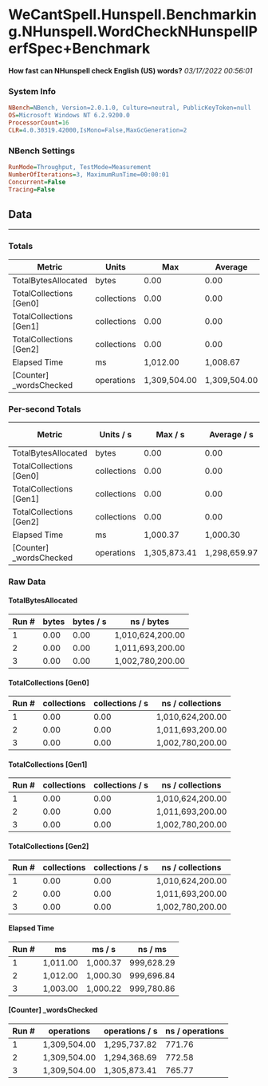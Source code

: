 ﻿# WeCantSpell.Hunspell.Benchmarking.NHunspell.WordCheckNHunspellPerfSpec+Benchmark
__How fast can NHunspell check English (US) words?__
_03/17/2022 00:56:01_
### System Info
```ini
NBench=NBench, Version=2.0.1.0, Culture=neutral, PublicKeyToken=null
OS=Microsoft Windows NT 6.2.9200.0
ProcessorCount=16
CLR=4.0.30319.42000,IsMono=False,MaxGcGeneration=2
```

### NBench Settings
```ini
RunMode=Throughput, TestMode=Measurement
NumberOfIterations=3, MaximumRunTime=00:00:01
Concurrent=False
Tracing=False
```

## Data
-------------------

### Totals
|          Metric |           Units |             Max |         Average |             Min |          StdDev |
|---------------- |---------------- |---------------- |---------------- |---------------- |---------------- |
|TotalBytesAllocated |           bytes |            0.00 |            0.00 |            0.00 |            0.00 |
|TotalCollections [Gen0] |     collections |            0.00 |            0.00 |            0.00 |            0.00 |
|TotalCollections [Gen1] |     collections |            0.00 |            0.00 |            0.00 |            0.00 |
|TotalCollections [Gen2] |     collections |            0.00 |            0.00 |            0.00 |            0.00 |
|    Elapsed Time |              ms |        1,012.00 |        1,008.67 |        1,003.00 |            4.93 |
|[Counter] _wordsChecked |      operations |    1,309,504.00 |    1,309,504.00 |    1,309,504.00 |            0.00 |

### Per-second Totals
|          Metric |       Units / s |         Max / s |     Average / s |         Min / s |      StdDev / s |
|---------------- |---------------- |---------------- |---------------- |---------------- |---------------- |
|TotalBytesAllocated |           bytes |            0.00 |            0.00 |            0.00 |            0.00 |
|TotalCollections [Gen0] |     collections |            0.00 |            0.00 |            0.00 |            0.00 |
|TotalCollections [Gen1] |     collections |            0.00 |            0.00 |            0.00 |            0.00 |
|TotalCollections [Gen2] |     collections |            0.00 |            0.00 |            0.00 |            0.00 |
|    Elapsed Time |              ms |        1,000.37 |        1,000.30 |        1,000.22 |            0.08 |
|[Counter] _wordsChecked |      operations |    1,305,873.41 |    1,298,659.97 |    1,294,368.69 |        6,284.42 |

### Raw Data
#### TotalBytesAllocated
|           Run # |           bytes |       bytes / s |      ns / bytes |
|---------------- |---------------- |---------------- |---------------- |
|               1 |            0.00 |            0.00 |1,010,624,200.00 |
|               2 |            0.00 |            0.00 |1,011,693,200.00 |
|               3 |            0.00 |            0.00 |1,002,780,200.00 |

#### TotalCollections [Gen0]
|           Run # |     collections | collections / s |ns / collections |
|---------------- |---------------- |---------------- |---------------- |
|               1 |            0.00 |            0.00 |1,010,624,200.00 |
|               2 |            0.00 |            0.00 |1,011,693,200.00 |
|               3 |            0.00 |            0.00 |1,002,780,200.00 |

#### TotalCollections [Gen1]
|           Run # |     collections | collections / s |ns / collections |
|---------------- |---------------- |---------------- |---------------- |
|               1 |            0.00 |            0.00 |1,010,624,200.00 |
|               2 |            0.00 |            0.00 |1,011,693,200.00 |
|               3 |            0.00 |            0.00 |1,002,780,200.00 |

#### TotalCollections [Gen2]
|           Run # |     collections | collections / s |ns / collections |
|---------------- |---------------- |---------------- |---------------- |
|               1 |            0.00 |            0.00 |1,010,624,200.00 |
|               2 |            0.00 |            0.00 |1,011,693,200.00 |
|               3 |            0.00 |            0.00 |1,002,780,200.00 |

#### Elapsed Time
|           Run # |              ms |          ms / s |         ns / ms |
|---------------- |---------------- |---------------- |---------------- |
|               1 |        1,011.00 |        1,000.37 |      999,628.29 |
|               2 |        1,012.00 |        1,000.30 |      999,696.84 |
|               3 |        1,003.00 |        1,000.22 |      999,780.86 |

#### [Counter] _wordsChecked
|           Run # |      operations |  operations / s | ns / operations |
|---------------- |---------------- |---------------- |---------------- |
|               1 |    1,309,504.00 |    1,295,737.82 |          771.76 |
|               2 |    1,309,504.00 |    1,294,368.69 |          772.58 |
|               3 |    1,309,504.00 |    1,305,873.41 |          765.77 |


